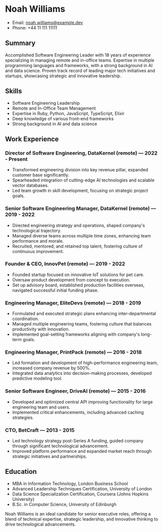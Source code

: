 # Noah Williams
- Email: noah.williams@example.dev
- Phone: +44 11 111 11111

## Summary
Accomplished Software Engineering Leader with 18 years of experience specializing in managing remote and in-office teams. Expertise in multiple programming languages and frameworks, with a strong background in AI and data science. Proven track record of leading major tech initiatives and startups, showcasing strategic and innovative leadership.

## Skills
- Software Engineering Leadership
- Remote and In-Office Team Management
- Expertise in Ruby, Python, JavaScript, TypeScript, Elixir
- Deep knowledge of various front-end frameworks
- Strong background in AI and data science

## Work Experience

### Director of Software Engineering, DataKernel (remote) — 2022 - Present
- Transformed engineering division into key revenue pillar, expanded customer base significantly.
- Spearheaded integration of cutting-edge AI technologies and scalable vector databases.
- Led team growth in skill development, focusing on strategic project goals.

### Senior Software Engineering Manager, DataKernel (remote) — 2019 - 2022
- Directed engineering strategy and operations, shaped company's technological trajectory.
- Managed diverse teams across multiple time zones, enhancing team performance and morale.
- Recruited, mentored, and retained top talent, fostering culture of continuous improvement.

### Founder & CEO, InnovPet (remote) — 2019 - 2022
- Founded startup focused on innovative IoT solutions for pet care.
- Oversaw product development from concept to execution.
- Set up advisory board, established production facilities overseas, navigated successful initial funding phase.

### Engineering Manager, EliteDevs (remote) — 2018 - 2019
- Formulated and executed strategic plans enhancing inter-departmental coordination.
- Managed multiple engineering teams, fostering culture that balances productivity with innovation.
- Implemented goal-setting frameworks aligning with company's long-term goals.

### Engineering Manager, PrintPack (remote) — 2016 - 2018
- Led formation and development of high-performance engineering team, increased company revenue by 500%.
- Integrated data analytics into decision-making processes, developed predictive modeling tool.

### Senior Software Engineer, DriveAI (remote) — 2015 - 2016
- Developed and optimized central API improving functionality for large engineering team and users.
- Implemented critical enhancements, including advanced caching strategies.

### CTO, BetCraft — 2013 - 2015
- Led technology strategy post-Series A funding, guided company through significant technological advancement.
- Improved platform performance and expanded market reach through strategic initiatives and partnerships.

## Education
- MBA in Information Technology, London Business School
- Advanced Leadership Techniques Certification, University of London
- Data Science Specialization Certification, Coursera (Johns Hopkins University)
- B.Sc. in Computer Science, University of Edinburgh

Noah Williams is an ideal candidate for senior executive roles, offering a blend of technical expertise, strategic leadership, and innovative thinking to drive technological advancements.